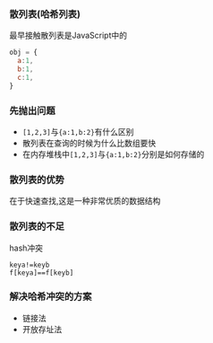 ### 散列表(哈希列表)


最早接触散列表是JavaScript中的
```js
obj = {
  a:1,
  b:1,
  c:1,
}
```

### 先抛出问题
- `[1,2,3]`与`{a:1,b:2}`有什么区别
- 散列表在查询的时候为什么比数组要快
- 在内存堆栈中`[1,2,3]`与`{a:1,b:2}`分别是如何存储的


### 散列表的优势
在于快速查找,这是一种非常优质的数据结构


### 散列表的不足
hash冲突
```
keya!=keyb
f[keya]==f[keyb]
```


### 解决哈希冲突的方案
- 链接法
- 开放存址法